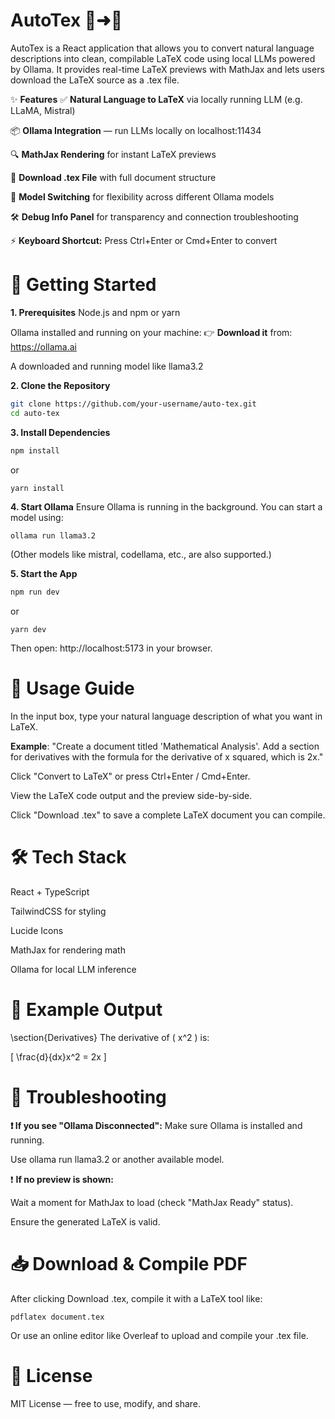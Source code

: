 # AutoTex 🧠➜📄
AutoTex is a React application that allows you to convert natural language descriptions into clean, compilable LaTeX code using local LLMs powered by Ollama. It provides real-time LaTeX previews with MathJax and lets users download the LaTeX source as a .tex file.

✨ **Features**
✅ **Natural Language to LaTeX** via locally running LLM (e.g. LLaMA, Mistral)

📦 **Ollama Integration** — run LLMs locally on localhost:11434

🔍 **MathJax Rendering** for instant LaTeX previews

📄 **Download .tex File** with full document structure

🔁 **Model Switching** for flexibility across different Ollama models

🛠️ **Debug Info Panel** for transparency and connection troubleshooting

⚡ **Keyboard Shortcut:** Press Ctrl+Enter or Cmd+Enter to convert

# 🚀 Getting Started
**1. Prerequisites**
Node.js and npm or yarn

Ollama installed and running on your machine:
👉 **Download it** from: https://ollama.ai

A downloaded and running model like llama3.2

**2. Clone the Repository**
```bash
git clone https://github.com/your-username/auto-tex.git
cd auto-tex
```
**3. Install Dependencies**
```bash
npm install
```
or
```
yarn install
```
**4. Start Ollama**
Ensure Ollama is running in the background. You can start a model using:

```bash
ollama run llama3.2
```
(Other models like mistral, codellama, etc., are also supported.)

**5. Start the App**
```bash
npm run dev
```
or
```
yarn dev
```
Then open: http://localhost:5173 in your browser.

# 🧠 Usage Guide
In the input box, type your natural language description of what you want in LaTeX.

**Example**:
"Create a document titled 'Mathematical Analysis'. Add a section for derivatives with the formula for the derivative of x squared, which is 2x."

Click "Convert to LaTeX" or press Ctrl+Enter / Cmd+Enter.

View the LaTeX code output and the preview side-by-side.

Click "Download .tex" to save a complete LaTeX document you can compile.

# 🛠 Tech Stack
React + TypeScript

TailwindCSS for styling

Lucide Icons

MathJax for rendering math

Ollama for local LLM inference

# 📄 Example Output
\section{Derivatives}
The derivative of \( x^2 \) is:

\[
\frac{d}{dx}x^2 = 2x
\]
# 🐞 Troubleshooting
**❗ If you see "Ollama Disconnected":**
Make sure Ollama is installed and running.

Use ollama run llama3.2 or another available model.

❗ **If no preview is shown:**

Wait a moment for MathJax to load (check "MathJax Ready" status).

Ensure the generated LaTeX is valid.

# 📥 Download & Compile PDF
After clicking Download .tex, compile it with a LaTeX tool like:

```
pdflatex document.tex
```
Or use an online editor like Overleaf to upload and compile your .tex file.

# 📘 License
MIT License — free to use, modify, and share.
